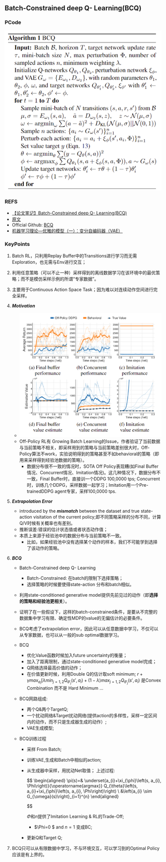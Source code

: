 ## Batch-Constrained deep Q- Learning(BCQ)

### PCode

![image.png](./assets/image.png)

### REFS

- [【论文笔记】Batch-Constrained deep Q- Learning(BCQ)](https://zhuanlan.zhihu.com/p/63332217)
- [原文](https://arxiv.org/pdf/1812.02900)
- Official Github: [BCQ](https://github.com/sfujim/BCQ)
- [机器学习理论—优雅的模型（一）：变分自编码器（VAE）](https://)

### KeyPoints

1. Batch RL，只利用Replay Buffer中的Transitions进行学习而无需Exploration，也无需与Env进行交互；
2. 利用任意策略（可以不止一种）采样得到的离线数据学习在该环境中的最优策略；而不是模仿采样示例的所谓“专家数据”。
3. 主要用于Continuous Action Space Task；因为难以对连续动作空间进行完全采样。
4. ***Motivation***

   - ![img.png](assets/img.png)
   - Off-Policy RL有 Growing Batch Learning的Issue，作者验证了当前数据与当前策略不相关，即采样用到的策略与当前策略差别很大时，Off-Policy算法不work，实验说明得到的策略甚至不如behavioral的策略（即用来采样得到经验池数据的策略）。
     - 数据分布很不一致的情况时，SOTA Off Policy表现糟(如Final Buffer情况、Concurrent情况、Imitation情况)。这几种情况下，数据分布不一致，Final Buffer时，直接训一个DDPG 100,0000 tps; Concurrent时，训练几个DDPG，采样数据一起学习；Imitation用一个Pre-trainedDDPG agent专家，采样100,0000 tps.
5. ***Extrapolation Error***

   - introduced by the ***mismatch*** between the dataset and true state-action visitation of the current policy;即不同策略采样的分布不同，计算Q/V时候有关概率也有差别。
   - 推断误差:错误的估计状态值或者状态动作值；
   - 本质上来源于经验池中的数据分布与当前策略不一致。
     - 比如，如果经验池中没有选择某个动作的样本，我们不可能学到选择了该动作的策略。
6. ***BCQ***

   - Batch-Constrained deep Q- Learning

     - Batch-Constrained: 在batch的限制下选择策略；
     - 选择策略的时候要使得state-action 分布和batch相似。
   - 利用state-conditioned generative model提供先前见过的动作（即**选择的策略和经验池更相关**）。
   - 证明了在一些假设下，这样的batch-constrained条件，是要从不完整的数据集中学习有限、确定性MDP的value的无偏估计的必要条件。
   - BCQ考虑了extrapolation error，因此可以从任意数据中学习，不仅可以从专家数据，也可以从一般的sub optimal数据学习。
   - BCQ

     - 优化Value函数时候加入future uncertainty的衡量；
     - 加入了距离限制，通过state-conditioned generative model完成；
     - Q网络选择最高价值的动作；
     - 在价值更新时候，利用Double Q的估计取soft minimum;
       $r+\gamma max_{a_i}[\lambda min_{j=1,2}Q_{\theta'_j}(s',a_i)+(1-\lambda)max_{j=1,2}Q_{\theta'_j}(s',a_i)$
       是Convex Combination 而不是 Hard Minimum ...
   - BCQ网路组成:

     - 两个Q&两个TargetQ;
     - 一个扰动网络&Target扰动网络(提供action的多样性，采样一定区间内的动作，而不只是生成器生成的动作）;
     - VAE生成模型;
   - BCQ训练过程

     - 采样 From Batch;
     - 训练VAE,生成和Batch中相似的action;
     - 从生成器中采样，用扰动Net取值；
       上述过程:

       $$
       \begin{aligned}
       \pi(s)=& \underset{a_{i}+\xi_{\phi}\left(s, a_{i}, \Phi\right)}{\operatorname{argmax}} Q_{\theta}\left(s, a_{i}+\xi_{\phi}\left(s, a_{i}, \Phi\right)\right) \\
       &\left\{a_{i} \sim G_{\omega}(s)\right\}_{i=1}^{n}
       \end{aligned}

       $$

       $\Phi$和$n$提供了Imitation Learning & RL的Trade-Off;

       - $\Phi=0 $ and $n=1$ 变成BC;
     - 更新Q和Target Q;
7. BCQ只可以从有限数据中学习，不与环境交互，可以学习到的Optimal Policy应该是有上界的。
